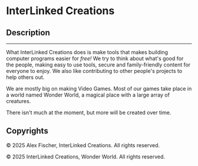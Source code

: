 # InterLinked Creations

## Description
---
What InterLinked Creations does is make tools that makes building computer programs easier for _free!_ We try to think about what's good for the people, making easy to use tools, secure and family-friendly content for everyone to enjoy. We also like contributing to other people's projects to help others out.

We are mostly big on making Video Games. Most of our games take place in a world named Wonder World, a magical place with a large array of creatures. 

There isn't much at the moment, but more will be created over time.

<!--
👩‍💻 Useful resources - where can the community find your docs? Is there anything else the community should know?
🍿 Fun facts - what does your team eat for breakfast?
🧙 Remember, you can do mighty things with the power of [Markdown](https://docs.github.com/github/writing-on-github/getting-started-with-writing-and-formatting-on-github/basic-writing-and-formatting-syntax)
--> 
## Copyrights

© 2025 Alex Fischer, InterLinked Creations. All rights reserved.

© 2025 InterLinked Creations, Wonder World. All rights reserved.
